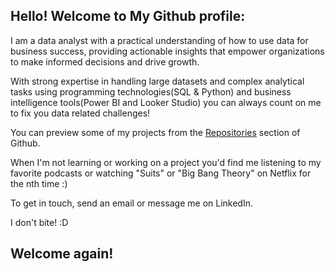 ## Hello! Welcome to My Github profile:

I am a data analyst with a practical understanding of how to use data for business success, providing actionable insights that empower organizations
to make informed decisions and drive growth. 

With strong expertise in handling large datasets and complex analytical tasks using programming technologies(SQL & Python) and business intelligence tools(Power BI and Looker Studio) you can always count on me to fix you data related challenges!

You can preview some of my projects from the [Repositories](https://github.com/JachimmaChristian?tab=repositories) section of Github. 

When I'm not learning or working on a project you'd find me listening to my favorite podcasts or watching "Suits" or "Big Bang Theory" on Netflix for the nth time :)

To get in touch, send an email or message me on LinkedIn. 

I don't bite! :D 

## Welcome again!

<!---
JachimmaChristian/JachimmaChristian is a ✨ special ✨ repository because its `README.md` (this file) appears on your GitHub profile.
You can click the Preview link to take a look at your changes.
--->
